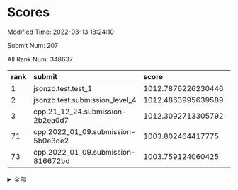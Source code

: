 # Scores

Modified Time: 2022-03-13 18:24:10

Submit Num: 207

All Rank Num: 348637

| rank |               submit               |       score        |       sigma        | pk_num |
| :--- | :--------------------------------- | :----------------- | :----------------- | :----- |
| 1    | jsonzb.test.test_1                 | 1012.7876226230446 | 0.8038279396936233 | 6736   |
| 2    | jsonzb.test.submission_level_4     | 1012.4863995639589 | 0.7875045458400188 | 6734   |
| 3    | cpp.21_12_24.submission-2b2ea0d7   | 1012.3092713305792 | 0.7893306612595885 | 6740   |
| 71   | cpp.2022_01_09.submission-5b0e3de2 | 1003.802464417775  | 0.7202339101683775 | 6739   |
| 73   | cpp.2022_01_09.submission-816672bd | 1003.759124060425  | 0.7174146909236253 | 6738   |


<details>
<summary>全部</summary>

| rank |                 submit                 |       score        |       sigma        | pk_num |
| :--- | :------------------------------------- | :----------------- | :----------------- | :----- |
| 1    | jsonzb.test.test_1                     | 1012.7876226230446 | 0.8038279396936233 | 6736   |
| 2    | jsonzb.test.submission_level_4         | 1012.4863995639589 | 0.7875045458400188 | 6734   |
| 3    | cpp.21_12_24.submission-2b2ea0d7       | 1012.3092713305792 | 0.7893306612595885 | 6740   |
| 4    | gobigger.level_3.submission_level_3_34 | 1011.5608406390572 | 0.7719797735269468 | 6741   |
| 5    | gobigger.level_3.submission_level_3_15 | 1011.5051460150756 | 0.7783924499366344 | 6741   |
| 6    | gobigger.level_3.submission_level_3_6  | 1011.4136440503129 | 0.8209095074737778 | 6743   |
| 7    | gobigger.level_3.submission_level_3_26 | 1010.964867082996  | 0.7709055170037848 | 6738   |
| 8    | gobigger.level_3.submission_level_3_48 | 1010.9383945124313 | 0.7652286695552709 | 6736   |
| 9    | gobigger.level_3.submission_level_3_30 | 1010.888769893235  | 0.7727744722749582 | 6740   |
| 10   | gobigger.level_3.submission_level_3_11 | 1010.8802691663955 | 0.7613758170873983 | 6746   |
| 11   | gobigger.level_3.submission_level_3_38 | 1010.8319266669345 | 0.7638800770566079 | 6735   |
| 12   | gobigger.level_3.submission_level_3_29 | 1010.7196612485794 | 0.756513545131818  | 6737   |
| 13   | gobigger.level_3.submission_level_3_36 | 1010.7013626830022 | 0.7755921243395237 | 6733   |
| 14   | gobigger.level_3.submission_level_3_27 | 1010.6719755054766 | 0.7686243525302275 | 6738   |
| 15   | gobigger.level_3.submission_level_3_13 | 1010.6351879457291 | 0.7573302995266351 | 6733   |
| 16   | gobigger.level_3.submission_level_3_42 | 1010.6193404428134 | 0.7625234310112902 | 6736   |
| 17   | gobigger.level_3.submission_level_3_16 | 1010.5149516273193 | 0.7475462558647447 | 6740   |
| 18   | gobigger.level_3.submission_level_3_3  | 1010.4952218123475 | 0.7527928586116205 | 6733   |
| 19   | gobigger.level_3.submission_level_3_0  | 1010.3421034590505 | 0.7602519094358584 | 6738   |
| 20   | gobigger.level_3.submission_level_3_20 | 1010.3347708476477 | 0.7647201778436877 | 6739   |
| 21   | gobigger.level_3.submission_level_3_7  | 1010.2462594701052 | 0.7592368609088957 | 6738   |
| 22   | gobigger.level_3.submission_level_3_25 | 1010.2394304993766 | 0.7731671778941548 | 6731   |
| 23   | gobigger.level_3.submission_level_3_19 | 1010.1045824842911 | 0.75307226128696   | 6740   |
| 24   | gobigger.level_3.submission_level_3_49 | 1010.09231636768   | 0.7593191967340153 | 6739   |
| 25   | gobigger.level_3.submission_level_3_28 | 1010.0341269152581 | 0.7658352500362378 | 6740   |
| 26   | gobigger.level_3.submission_level_3_41 | 1010.0333757224572 | 0.7570822981994724 | 6732   |
| 27   | gobigger.level_3.submission_level_3_43 | 1010.0279516272888 | 0.7333550690248702 | 6734   |
| 28   | gobigger.level_3.submission_level_3_37 | 1009.9707964553104 | 0.7710314254762115 | 6733   |
| 29   | gobigger.level_3.submission_level_3_9  | 1009.9090123671774 | 0.769714702698627  | 6735   |
| 30   | gobigger.level_3.submission_level_3_47 | 1009.8729449252146 | 0.744421349961893  | 6740   |
| 31   | gobigger.level_3.submission_level_3_33 | 1009.8654232371964 | 0.7751248424038815 | 6739   |
| 32   | gobigger.level_3.submission_level_3_46 | 1009.822700714377  | 0.7327450345016022 | 6737   |
| 33   | gobigger.level_3.submission_level_3_4  | 1009.8204503863059 | 0.7558561659090308 | 6743   |
| 34   | gobigger.level_3.submission_level_3_39 | 1009.8064231613961 | 0.76176139501523   | 6732   |
| 35   | gobigger.level_3.submission_level_3_18 | 1009.7561142476931 | 0.733335091129941  | 6738   |
| 36   | gobigger.level_3.submission_level_3_8  | 1009.6336127674509 | 0.74891861297364   | 6736   |
| 37   | gobigger.level_3.submission_level_3_22 | 1009.6044389398976 | 0.7436756627271852 | 6738   |
| 38   | gobigger.level_3.submission_level_3_1  | 1009.568028482924  | 0.7613224295624963 | 6736   |
| 39   | gobigger.level_3.submission_level_3_12 | 1009.5427827949047 | 0.7469583077624184 | 6733   |
| 40   | gobigger.level_3.submission_level_3_35 | 1009.481602592301  | 0.7583052164216791 | 6736   |
| 41   | gobigger.level_3.submission_level_3_14 | 1009.4678700714193 | 0.7796991951962765 | 6736   |
| 42   | gobigger.level_3.submission_level_3_45 | 1009.4522045456739 | 0.7598054024428114 | 6739   |
| 43   | gobigger.level_3.submission_level_3_32 | 1009.4003689480804 | 0.7404509031987386 | 6733   |
| 44   | gobigger.level_3.submission_level_3_24 | 1009.3525421810825 | 0.7346590212108957 | 6738   |
| 45   | gobigger.level_3.submission_level_3_10 | 1009.2918595061084 | 0.7736367195274828 | 6737   |
| 46   | gobigger.level_3.submission_level_3_23 | 1009.1625206515499 | 0.7669730084206049 | 6742   |
| 47   | gobigger.level_3.submission_level_3_44 | 1009.1621921046741 | 0.7521087270823653 | 6736   |
| 48   | gobigger.level_3.submission_level_3_40 | 1009.1392854540308 | 0.7483243836533593 | 6737   |
| 49   | gobigger.level_3.submission_level_3_21 | 1009.1049465666935 | 0.7532295787141975 | 6740   |
| 50   | gobigger.level_3.submission_level_3_2  | 1009.0856914111629 | 0.7456353716423101 | 6733   |
| 51   | gobigger.level_3.submission_level_3_31 | 1008.9773834491222 | 0.7410738117542102 | 6739   |
| 52   | gobigger.level_3.submission_level_3_5  | 1008.8292377286667 | 0.7391576488707416 | 6737   |
| 53   | gobigger.level_3.submission_level_3_17 | 1008.6476634139024 | 0.7289029979686554 | 6740   |
| 54   | gobigger.level_1.submission_level_1_36 | 1005.4464594895496 | 0.7292539273880126 | 6736   |
| 55   | gobigger.level_1.submission_level_1_18 | 1004.7941704838988 | 0.7275404027418749 | 6731   |
| 56   | gobigger.level_1.submission_level_1_16 | 1004.6408073069568 | 0.7324996697471275 | 6730   |
| 57   | gobigger.level_1.submission_level_1_26 | 1004.6305046291085 | 0.7138678514638055 | 6740   |
| 58   | gobigger.level_1.submission_level_1_41 | 1004.4885115820816 | 0.7199407628576543 | 6739   |
| 59   | gobigger.level_1.submission_level_1_34 | 1004.4199060630987 | 0.7317891706860724 | 6735   |
| 60   | gobigger.level_1.submission_level_1_13 | 1004.3888992609039 | 0.7187082841974743 | 6735   |
| 61   | gobigger.level_1.submission_level_1_49 | 1004.3848895990011 | 0.7280348293422092 | 6736   |
| 62   | gobigger.level_1.submission_level_1_0  | 1004.3081334157424 | 0.7070954937972238 | 6739   |
| 63   | gobigger.level_1.submission_level_1_28 | 1004.2842920720992 | 0.7007962347381035 | 6739   |
| 64   | gobigger.level_1.submission_level_1_12 | 1004.0655805615037 | 0.7294727306129335 | 6738   |
| 65   | gobigger.level_1.submission_level_1_39 | 1004.0187657430511 | 0.7285827930881706 | 6737   |
| 66   | gobigger.level_1.submission_level_1_17 | 1003.9926226855843 | 0.7076632820074401 | 6734   |
| 67   | gobigger.level_1.submission_level_1_48 | 1003.9187782544257 | 0.7158053283486896 | 6738   |
| 68   | gobigger.level_1.submission_level_1_4  | 1003.9124275180793 | 0.7276068314064655 | 6736   |
| 69   | gobigger.level_1.submission_level_1_7  | 1003.9110707454093 | 0.7199032983974353 | 6743   |
| 70   | gobigger.level_1.submission_level_1_2  | 1003.8476635025431 | 0.7152706817265393 | 6738   |
| 71   | cpp.2022_01_09.submission-5b0e3de2     | 1003.802464417775  | 0.7202339101683775 | 6739   |
| 72   | gobigger.level_1.submission_level_1_11 | 1003.7850926693159 | 0.7152371486983765 | 6743   |
| 73   | cpp.2022_01_09.submission-816672bd     | 1003.759124060425  | 0.7174146909236253 | 6738   |
| 74   | gobigger.level_1.submission_level_1_6  | 1003.6866203564658 | 0.7181086985154367 | 6739   |
| 75   | gobigger.level_1.submission_level_1_31 | 1003.6682223318563 | 0.7232766873968522 | 6735   |
| 76   | gobigger.level_1.submission_level_1_46 | 1003.5451156955187 | 0.7163857304377871 | 6736   |
| 77   | gobigger.level_1.submission_level_1_47 | 1003.5398245294393 | 0.719631553743046  | 6731   |
| 78   | gobigger.level_1.submission_level_1_20 | 1003.4955426292865 | 0.710492258720716  | 6737   |
| 79   | gobigger.level_1.submission_level_1_33 | 1003.4921520923817 | 0.7045515325301442 | 6736   |
| 80   | gobigger.level_1.submission_level_1_23 | 1003.4657608763184 | 0.7066619339738555 | 6739   |
| 81   | gobigger.level_1.submission_level_1_1  | 1003.4494666248662 | 0.716968097496155  | 6739   |
| 82   | gobigger.level_1.submission_level_1_45 | 1003.4099326566314 | 0.7150817239062355 | 6734   |
| 83   | gobigger.level_1.submission_level_1_5  | 1003.291152427431  | 0.7122571388327772 | 6736   |
| 84   | gobigger.level_1.submission_level_1_29 | 1003.2808526039513 | 0.7283749447951461 | 6736   |
| 85   | gobigger.level_1.submission_level_1_44 | 1003.251221680956  | 0.7120845486741627 | 6735   |
| 86   | gobigger.level_1.submission_level_1_8  | 1003.2368973002112 | 0.7180683964496016 | 6737   |
| 87   | gobigger.level_1.submission_level_1_32 | 1003.2093304583115 | 0.7142870906839337 | 6740   |
| 88   | gobigger.level_1.submission_level_1_40 | 1003.201754364559  | 0.7215916780345762 | 6739   |
| 89   | gobigger.level_1.submission_level_1_43 | 1003.125206491511  | 0.7170684440976604 | 6739   |
| 90   | gobigger.level_1.submission_level_1_19 | 1003.109677942973  | 0.7225739449507044 | 6740   |
| 91   | gobigger.level_1.submission_level_1_30 | 1003.099330713062  | 0.7046690120905024 | 6739   |
| 92   | gobigger.level_1.submission_level_1_22 | 1002.9998199040992 | 0.7191220821718508 | 6736   |
| 93   | gobigger.level_1.submission_level_1_25 | 1002.9441937000622 | 0.7273023882027358 | 6736   |
| 94   | gobigger.level_1.submission_level_1_21 | 1002.8675903633073 | 0.7125113623460207 | 6740   |
| 95   | gobigger.level_1.submission_level_1_3  | 1002.7672577424878 | 0.7312261910299859 | 6737   |
| 96   | gobigger.level_1.submission_level_1_38 | 1002.6339308836996 | 0.7204666408675443 | 6734   |
| 97   | gobigger.level_1.submission_level_1_9  | 1002.4197653931863 | 0.720792838649003  | 6735   |
| 98   | gobigger.level_1.submission_level_1_35 | 1002.2366914105639 | 0.7158033821696179 | 6735   |
| 99   | gobigger.level_1.submission_level_1_24 | 1002.2362299034637 | 0.7172006415721521 | 6734   |
| 100  | gobigger.level_1.submission_level_1_27 | 1002.2296518121733 | 0.7246832407224362 | 6739   |
| 101  | gobigger.level_1.submission_level_1_14 | 1002.1641909205122 | 0.7141306259620036 | 6738   |
| 102  | gobigger.level_1.submission_level_1_15 | 1002.0134336152595 | 0.7147998201969502 | 6737   |
| 103  | gobigger.level_1.submission_level_1_10 | 1001.9166996246404 | 0.7066674048319586 | 6739   |
| 104  | gobigger.level_1.submission_level_1_37 | 1001.6970983021791 | 0.7088338238752915 | 6733   |
| 105  | gobigger.level_1.submission_level_1_42 | 1001.2789506819903 | 0.7113263397287514 | 6735   |
| 106  | gobigger.random.submission_random_45   | 997.6498422674666  | 0.7197820782746354 | 6732   |
| 107  | gobigger.random.submission_random_18   | 997.1407538678671  | 0.7068425129461655 | 6735   |
| 108  | gobigger.random.submission_random_37   | 997.1069118193134  | 0.7109038667943632 | 6736   |
| 109  | gobigger.random.submission_random_29   | 997.0311670593252  | 0.7146849753296753 | 6736   |
| 110  | gobigger.random.submission_random_0    | 996.9937763231162  | 0.708536546640594  | 6738   |
| 111  | gobigger.random.submission_random_19   | 996.7788287419919  | 0.7126021896257276 | 6729   |
| 112  | gobigger.random.submission_random_9    | 996.6889370328832  | 0.7062011690578124 | 6736   |
| 113  | gobigger.random.submission_random_36   | 996.584350986103   | 0.701656233606169  | 6736   |
| 114  | gobigger.random.submission_random_39   | 996.573916503144   | 0.7133080811701068 | 6735   |
| 115  | gobigger.random.submission_random_43   | 996.5669217510956  | 0.7107158050911542 | 6735   |
| 116  | gobigger.random.submission_random_11   | 996.5130273632778  | 0.7119329876662632 | 6735   |
| 117  | gobigger.random.submission_random_23   | 996.5056872538661  | 0.7084455911975334 | 6742   |
| 118  | gobigger.random.submission_random_21   | 996.3226134226566  | 0.715409098631666  | 6736   |
| 119  | gobigger.random.submission_random_6    | 996.2690168639405  | 0.7183453056397089 | 6739   |
| 120  | gobigger.random.submission_random_26   | 996.2637274020194  | 0.7145836183866208 | 6739   |
| 121  | gobigger.random.submission_random_14   | 996.248878979353   | 0.6974890962981936 | 6733   |
| 122  | gobigger.random.submission_random_30   | 996.2271178201584  | 0.7067575996429197 | 6737   |
| 123  | gobigger.random.submission_random_10   | 996.1845281909626  | 0.7173389347768026 | 6734   |
| 124  | gobigger.random.submission_random_3    | 996.1201265669055  | 0.6944708309718839 | 6736   |
| 125  | gobigger.random.submission_random_47   | 996.0858983754188  | 0.7124687207315201 | 6740   |
| 126  | gobigger.random.submission_random_24   | 996.0502791879627  | 0.7117046515151287 | 6736   |
| 127  | gobigger.random.submission_random_40   | 995.9950324463639  | 0.7121299948511786 | 6735   |
| 128  | gobigger.random.submission_random_2    | 995.9406896489412  | 0.717921696388139  | 6738   |
| 129  | gobigger.random.submission_random_28   | 995.9095731721955  | 0.719203050378138  | 6737   |
| 130  | gobigger.random.submission_random_38   | 995.8331845519459  | 0.7145393837814907 | 6744   |
| 131  | gobigger.random.submission_random_33   | 995.8240496728015  | 0.7115331354372011 | 6734   |
| 132  | gobigger.random.submission_random_16   | 995.8161338637906  | 0.7111796299770085 | 6739   |
| 133  | gobigger.random.submission_random_1    | 995.8156903017018  | 0.7129438166794527 | 6737   |
| 134  | gobigger.random.submission_random_15   | 995.8090437256055  | 0.7038329776703729 | 6735   |
| 135  | gobigger.random.submission_random_25   | 995.8007252263723  | 0.706176214126878  | 6741   |
| 136  | gobigger.random.submission_random_49   | 995.78931009957    | 0.7109707780278468 | 6737   |
| 137  | gobigger.random.submission_random_34   | 995.7622801346691  | 0.7339219142098057 | 6740   |
| 138  | gobigger.random.submission_random_5    | 995.7431754883178  | 0.7066908909413745 | 6736   |
| 139  | gobigger.random.submission_random_4    | 995.7025724961367  | 0.7159028547790256 | 6737   |
| 140  | gobigger.random.submission_random_42   | 995.6922441706088  | 0.7024606427276461 | 6735   |
| 141  | gobigger.random.submission_random_32   | 995.5996913616721  | 0.7032307343735111 | 6739   |
| 142  | gobigger.random.submission_random_8    | 995.577074833981   | 0.7170402108551589 | 6746   |
| 143  | gobigger.random.submission_random_27   | 995.5513751101016  | 0.7186528052357822 | 6737   |
| 144  | gobigger.random.submission_random_31   | 995.5473447981208  | 0.7305255061464954 | 6731   |
| 145  | gobigger.random.submission_random_17   | 995.4277782301994  | 0.7027656955576236 | 6737   |
| 146  | gobigger.random.submission_random_44   | 995.3427526880557  | 0.7136018466232338 | 6739   |
| 147  | gobigger.random.submission_random_20   | 995.3354439962379  | 0.703485924770831  | 6743   |
| 148  | gobigger.random.submission_random_46   | 995.2837504275157  | 0.7056120601835648 | 6740   |
| 149  | gobigger.random.submission_random_12   | 995.2751603949866  | 0.7119013121778888 | 6736   |
| 150  | gobigger.random.submission_random_41   | 995.1712664272261  | 0.7102956999401011 | 6743   |
| 151  | gobigger.random.submission_random_22   | 994.8916958117835  | 0.7290395250713894 | 6741   |
| 152  | gobigger.random.submission_random_7    | 994.8476758751809  | 0.7152573555178358 | 6741   |
| 153  | gobigger.random.submission_random_13   | 994.8032277873522  | 0.7398086707871963 | 6736   |
| 154  | gobigger.random.submission_random_48   | 994.4129170176376  | 0.72857020335044   | 6736   |
| 155  | gobigger.level_2.submission_level_2_45 | 994.2278925029543  | 0.7266061699055604 | 6738   |
| 156  | gobigger.random.submission_random_35   | 994.1229140487931  | 0.7146588292520348 | 6738   |
| 157  | gobigger.level_2.submission_level_2_11 | 994.0237673418898  | 0.7512594338612605 | 6734   |
| 158  | gobigger.level_2.submission_level_2_40 | 993.6068285738047  | 0.7351326980054589 | 6735   |
| 159  | gobigger.level_2.submission_level_2_46 | 993.5838840864603  | 0.7336924812874459 | 6735   |
| 160  | gobigger.level_2.submission_level_2_34 | 993.4670174269877  | 0.7323303645538889 | 6733   |
| 161  | gobigger.level_2.submission_level_2_37 | 993.3516275770814  | 0.7288714221224702 | 6739   |
| 162  | gobigger.level_2.submission_level_2_5  | 993.2632711315167  | 0.7357056511897275 | 6736   |
| 163  | gobigger.level_2.submission_level_2_4  | 993.1759309467265  | 0.7270209025373976 | 6736   |
| 164  | gobigger.level_2.submission_level_2_38 | 993.118063695682   | 0.7449310596659585 | 6738   |
| 165  | gobigger.level_2.submission_level_2_2  | 992.8518778790459  | 0.7355665245259325 | 6732   |
| 166  | gobigger.level_2.submission_level_2_31 | 992.8474777426226  | 0.7231818599049016 | 6728   |
| 167  | gobigger.level_2.submission_level_2_35 | 992.8339109862728  | 0.7440938322357997 | 6734   |
| 168  | gobigger.level_2.submission_level_2_24 | 992.8136224537134  | 0.7570675308608856 | 6743   |
| 169  | gobigger.level_2.submission_level_2_21 | 992.650539254053   | 0.7531313877734125 | 6738   |
| 170  | gobigger.level_2.submission_level_2_28 | 992.6447989702901  | 0.7312679366979505 | 6736   |
| 171  | gobigger.level_2.submission_level_2_9  | 992.5206993038629  | 0.7467975419649365 | 6737   |
| 172  | gobigger.level_2.submission_level_2_48 | 992.5094549523924  | 0.7330663829113642 | 6734   |
| 173  | gobigger.level_2.submission_level_2_10 | 992.4800706532028  | 0.7474505539829375 | 6734   |
| 174  | gobigger.level_2.submission_level_2_22 | 992.4643349296376  | 0.7475021233509338 | 6741   |
| 175  | gobigger.level_2.submission_level_2_15 | 992.3606474080046  | 0.7526677123440131 | 6741   |
| 176  | gobigger.level_2.submission_level_2_14 | 992.3149954823738  | 0.7362198384317833 | 6742   |
| 177  | gobigger.level_2.submission_level_2_8  | 992.3085695306175  | 0.7418238281831646 | 6737   |
| 178  | gobigger.level_2.submission_level_2_39 | 992.2244838130737  | 0.7442658690126811 | 6735   |
| 179  | gobigger.level_2.submission_level_2_0  | 992.1497709001953  | 0.7331749309527713 | 6735   |
| 180  | gobigger.level_2.submission_level_2_43 | 992.1237659255794  | 0.7401825443297722 | 6738   |
| 181  | gobigger.level_2.submission_level_2_33 | 992.1208811766079  | 0.763973885435014  | 6731   |
| 182  | gobigger.level_2.submission_level_2_42 | 992.0767349319264  | 0.749710101294693  | 6735   |
| 183  | gobigger.level_2.submission_level_2_25 | 991.9743681955683  | 0.7512460578747152 | 6737   |
| 184  | gobigger.level_2.submission_level_2_29 | 991.8970336536648  | 0.7489747840982676 | 6737   |
| 185  | gobigger.level_2.submission_level_2_32 | 991.817667001158   | 0.740186816514678  | 6737   |
| 186  | gobigger.level_2.submission_level_2_19 | 991.8169594891051  | 0.7455758752150775 | 6745   |
| 187  | gobigger.level_2.submission_level_2_12 | 991.7821062763551  | 0.7752642328791945 | 6739   |
| 188  | gobigger.level_2.submission_level_2_27 | 991.7738211510183  | 0.7454024827473026 | 6736   |
| 189  | gobigger.level_2.submission_level_2_26 | 991.6478038942846  | 0.7530853176119479 | 6735   |
| 190  | gobigger.level_2.submission_level_2_23 | 991.6142962386879  | 0.7526096456078882 | 6734   |
| 191  | gobigger.level_2.submission_level_2_41 | 991.533829719114   | 0.7586186058639927 | 6738   |
| 192  | gobigger.level_2.submission_level_2_16 | 991.4430781761678  | 0.7378736178654032 | 6736   |
| 193  | gobigger.level_2.submission_level_2_3  | 991.4288111489144  | 0.7592611761441438 | 6738   |
| 194  | gobigger.level_2.submission_level_2_7  | 991.422297491289   | 0.75107186953099   | 6741   |
| 195  | gobigger.level_2.submission_level_2_47 | 991.2689435859853  | 0.7353929784334418 | 6735   |
| 196  | gobigger.level_2.submission_level_2_13 | 991.0626606842987  | 0.7593425336377476 | 6737   |
| 197  | gobigger.level_2.submission_level_2_49 | 991.0182306935615  | 0.7589957522787218 | 6738   |
| 198  | gobigger.level_2.submission_level_2_18 | 990.9840291673854  | 0.7545827117871118 | 6735   |
| 199  | gobigger.level_2.submission_level_2_30 | 990.8376494939819  | 0.7529240856756226 | 6739   |
| 200  | gobigger.level_2.submission_level_2_17 | 990.7397149275083  | 0.7452112446905674 | 6737   |
| 201  | gobigger.level_2.submission_level_2_6  | 990.71386481121    | 0.7585688110999735 | 6733   |
| 202  | gobigger.level_2.submission_level_2_36 | 990.5210432420139  | 0.7848526159716501 | 6733   |
| 203  | gobigger.level_2.submission_level_2_20 | 990.5064923663424  | 0.7831873279771937 | 6732   |
| 204  | gobigger.level_2.submission_level_2_1  | 989.9848468230808  | 0.7777444981892034 | 6733   |
| 205  | gobigger.level_2.submission_level_2_44 | 989.7287409955317  | 0.78431045038074   | 6737   |
| 206  | gobigger.none.submission_none_1        | 976.1401692244268  | 1.4436630388326093 | 6740   |
| 207  | gobigger.none.submission_none_0        | 975.6915677793455  | 1.5349434969974365 | 6738   |

</details>